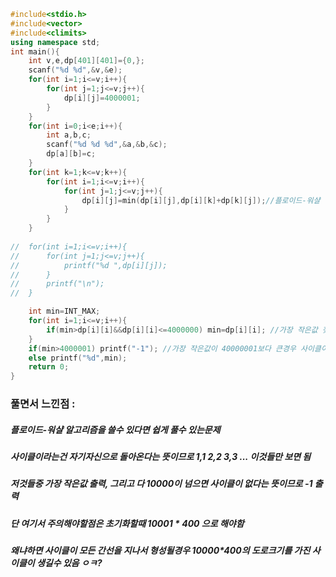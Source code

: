 ```cpp
#include<stdio.h>
#include<vector>
#include<climits>
using namespace std;
int main(){
	int v,e,dp[401][401]={0,};
	scanf("%d %d",&v,&e);
	for(int i=1;i<=v;i++){
		for(int j=1;j<=v;j++){
			dp[i][j]=4000001;
		}
	}
	for(int i=0;i<e;i++){
		int a,b,c;
		scanf("%d %d %d",&a,&b,&c);
		dp[a][b]=c;
	}
	for(int k=1;k<=v;k++){
		for(int i=1;i<=v;i++){
			for(int j=1;j<=v;j++){
				dp[i][j]=min(dp[i][j],dp[i][k]+dp[k][j]);//플로이드-워샬 알고리즘
			}
		}
	}
	
// 	for(int i=1;i<=v;i++){
// 		for(int j=1;j<=v;j++){
// 			printf("%d ",dp[i][j]);
// 		}
// 		printf("\n");
// 	}

	int min=INT_MAX;
	for(int i=1;i<=v;i++){
		if(min>dp[i][i]&&dp[i][i]<=4000000) min=dp[i][i]; //가장 작은값 찾기
	}
	if(min>4000001) printf("-1"); //가장 작은값이 40000001보다 큰경우 사이클이 없다는 뜻 -1출력
	else printf("%d",min);
	return 0;
}
```

### 풀면서 느낀점 :
##### 플로이드-워샬 알고리즘을 쓸수 있다면 쉽게 풀수 있는문제
##### 사이클이라는건 자기자신으로 돌아온다는 뜻이므로 1,1 2,2 3,3 ... 이것들만 보면 됨
##### 저것들중 가장 작은값 출력, 그리고 다 10000이 넘으면 사이클이 없다는 뜻이므로 -1 출력
##### 단 여기서 주의해야할점은 초기화할때 10001 * 400 으로 해야함
##### 왜냐하면 사이클이 모든 간선을 지나서 형성될경우 10000*400의 도로크기를 가진 사이클이 생길수 있음 ㅇㅋ?
